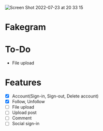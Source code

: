 ![Screen Shot 2022-07-23 at 20 33 15](https://user-images.githubusercontent.com/40394063/180604251-7ce663b3-7e1c-4035-8e6e-c913952a8999.png)

# Fakegram

# To-Do
* File upload

# Features
- [x] Account(Sign-in, Sign-out, Delete account)
- [x] Follow, Unfollow
- [ ] File upload
- [ ] Upload post
- [ ] Comment
- [ ] Social sign-in

